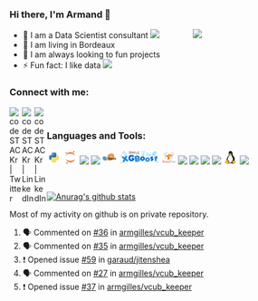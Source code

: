 ### Hi there, I'm Armand 👋
<img align='right' src="https://media.giphy.com/media/M9gbBd9nbDrOTu1Mqx/giphy.gif" width="180">

- 🔭 I am a Data Scientist consultant  <img src="https://media.giphy.com/media/WUlplcMpOCEmTGBtBW/giphy.gif" width="30"> 
- 🌱 I am living in Bordeaux
- 👯 I am always looking to fun projects
- ⚡ Fun fact: I like data  <img src="https://media.giphy.com/media/jUQHpQ3UjFBfRlQekP/giphy.gif" width="20"> 

### Connect with me:

[<img align="left" alt="codeSTACKr | Twitter" width="22px" src="https://cdn.jsdelivr.net/npm/simple-icons@v3/icons/twitter.svg" />][twitter]
[<img align="left" alt="codeSTACKr | LinkedIn" width="22px" src="https://cdn.jsdelivr.net/npm/simple-icons@v3/icons/linkedin.svg" />][linkedin]
[<img align="left" alt="codeSTACKr | LinkedIn" width="22px" src="https://cdn.jsdelivr.net/npm/simple-icons@v3/icons/medium.svg" />][medium]

<br />

### Languages and Tools:

<code><img height="25" src="https://raw.githubusercontent.com/github/explore/80688e429a7d4ef2fca1e82350fe8e3517d3494d/topics/python/python.png"></code>
<code><img height="25" src="https://raw.githubusercontent.com/github/explore/80688e429a7d4ef2fca1e82350fe8e3517d3494d/topics/jupyter-notebook/jupyter-notebook.png"></code>
<code><img height="25" src="https://camo.githubusercontent.com/5cb734f6fc37f645dc900e35559c60d91cc6b550/68747470733a2f2f6465762e70616e6461732e696f2f7374617469632f696d672f70616e6461732e737667"></code>
<code><img height="25" src="https://camo.githubusercontent.com/37d9964b95f38c96ed2cce75182f7ebda4b90f64/68747470733a2f2f676863646e2e7261776769742e6f72672f6e756d70792f6e756d70792f6d61737465722f6272616e64696e672f69636f6e732f7072696d6172792f6e756d70796c6f676f2e737667"></code>
<code><img height="25" src="https://raw.githubusercontent.com/github/explore/80688e429a7d4ef2fca1e82350fe8e3517d3494d/topics/scikit-learn/scikit-learn.png"></code>
<code><img height="25" src="https://raw.githubusercontent.com/dmlc/dmlc.github.io/master/img/logo-m/xgboost.png"></code>
<code><img height="25" src="https://raw.githubusercontent.com/github/explore/80688e429a7d4ef2fca1e82350fe8e3517d3494d/topics/tensorflow/tensorflow.png"></code>
<code><img height="25" src="https://camo.githubusercontent.com/0d08dc4f9466d347e8d28a951ea51e3430c6f92c/68747470733a2f2f73332e616d617a6f6e6177732e636f6d2f6b657261732e696f2f696d672f6b657261732d6c6f676f2d323031382d6c617267652d313230302e706e67"></code>
<code><img height="25" src="https://avatars2.githubusercontent.com/u/5997976?s=200&v=4"></code>
<code><img height="25" src="https://github.com/mwaskom/seaborn/blob/master/doc/_static/logo-wide-lightbg.svg"></code>
<code><img height="25" src="https://avatars3.githubusercontent.com/in/15368?s=60&v=4"></code>
<code><img height="25" src="https://raw.githubusercontent.com/github/explore/80688e429a7d4ef2fca1e82350fe8e3517d3494d/topics/linux/linux.png"></code>
<code><img height="25" src="https://camo.githubusercontent.com/fad01f2c15a7fc0326d7e9cc816f46757fc86ed8/68747470733a2f2f73332e616d617a6f6e6177732e636f6d2f636f6e64612d6465762f636f6e64615f6c6f676f2e737667"></code>

<br />

[![Anurag's github stats](https://github-readme-stats.vercel.app/api?username=armgilles&count_private=true&show_icons=true&theme=hartreuse-dark)](https://github.com/anuraghazra/github-readme-stats)

Most of my activity on github is on private repository.


<!--START_SECTION:activity-->
1. 🗣 Commented on [#36](https://github.com/armgilles/vcub_keeper/issues/36) in [armgilles/vcub_keeper](https://github.com/armgilles/vcub_keeper)
2. 🗣 Commented on [#35](https://github.com/armgilles/vcub_keeper/issues/35) in [armgilles/vcub_keeper](https://github.com/armgilles/vcub_keeper)
3. ❗️ Opened issue [#59](https://github.com/garaud/jitenshea/issues/59) in [garaud/jitenshea](https://github.com/garaud/jitenshea)
4. 🗣 Commented on [#27](https://github.com/armgilles/vcub_keeper/issues/27) in [armgilles/vcub_keeper](https://github.com/armgilles/vcub_keeper)
5. ❗️ Opened issue [#37](https://github.com/armgilles/vcub_keeper/issues/37) in [armgilles/vcub_keeper](https://github.com/armgilles/vcub_keeper)
<!--END_SECTION:activity-->


[twitter]: https://twitter.com/arm_gilles
[linkedin]: www.linkedin.com/in/armandgilles
[medium]: https://medium.com/@arm_gilles
